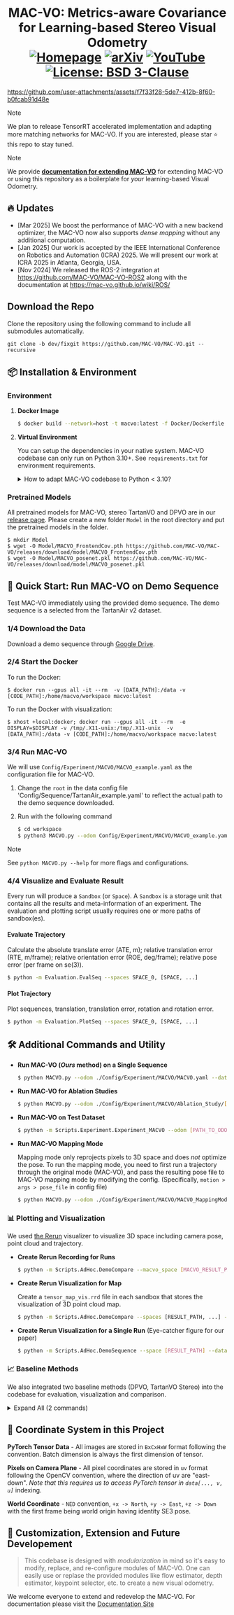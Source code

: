 # <div align="center">MAC-VO: Metrics-aware Covariance for Learning-based Stereo Visual Odometry<br/>[![Homepage](https://img.shields.io/badge/Homepage-4385f4?style=flat&logo=googlehome&logoColor=white)](https://mac-vo.github.io) [![arXiv](https://img.shields.io/badge/arXiv-b31b1b?style=flat&logo=arxiv&logoColor=white)](https://arxiv.org/abs/2409.09479v1) [![YouTube](https://img.shields.io/badge/YouTube-b31b1b?style=flat&logo=youtube&logoColor=white)](https://www.youtube.com/watch?v=O_HowJk-GDw) [![License: BSD 3-Clause](https://img.shields.io/badge/License-BSD%203--Clause-yellow.svg)](./LICENSE)</div>


https://github.com/user-attachments/assets/f7f33f28-5de7-412b-8f60-b0fcab91d48e


> [!NOTE]  
> We plan to release TensorRT accelerated implementation and adapting more matching networks for MAC-VO. If you are interested, please star ⭐ this repo to stay tuned.

> [!NOTE]
>
> We provide **[documentation for extending MAC-VO](https://mac-vo.github.io/wiki/)** for extending MAC-VO or using this repository as a boilerplate for *your* learning-based Visual Odometry.
>

## 🔥 Updates

* [Mar 2025] We boost the performance of MAC-VO with a new backend optimizer, the MAC-VO now also supports *dense mapping* without any additional computation.
* [Jan 2025] Our work is accepted by the IEEE International Conference on Robotics and Automation (ICRA) 2025. We will present our work at ICRA 2025 in Atlanta, Georgia, USA.
* [Nov 2024] We released the ROS-2 integration at https://github.com/MAC-VO/MAC-VO-ROS2 along with the documentation at https://mac-vo.github.io/wiki/ROS/

## Download the Repo

Clone the repository using the following command to include all submodules automatically.

`git clone -b dev/fixgit https://github.com/MAC-VO/MAC-VO.git --recursive`


## 📦 Installation & Environment

### Environment

1. **Docker Image**

    ```bash
    $ docker build --network=host -t macvo:latest -f Docker/Dockerfile .
    ```

2. **Virtual Environment**

    You can setup the dependencies in your native system. MAC-VO codebase can only run on Python 3.10+. See `requirements.txt` for environment requirements.

    <details>
      <summary>How to adapt MAC-VO codebase to Python &lt; 3.10?</summary>
      
      The Python version requirement we required is mostly due to the [`match`](https://peps.python.org/pep-0634/) syntax used and the [type annotations](https://peps.python.org/pep-0604/).

      The `match` syntax can be easily replaced with `if ... elif ... else` while the type annotations can be simply removed as it does not interfere runtime behavior.
    </details>

### Pretrained Models

All pretrained models for MAC-VO, stereo TartanVO and DPVO are in our [release page](https://github.com/MAC-VO/MAC-VO/releases/tag/model). Please create a new folder `Model` in the root directory and put the pretrained models in the folder.

    $ mkdir Model
    $ wget -O Model/MACVO_FrontendCov.pth https://github.com/MAC-VO/MAC-VO/releases/download/model/MACVO_FrontendCov.pth
    $ wget -O Model/MACVO_posenet.pkl https://github.com/MAC-VO/MAC-VO/releases/download/model/MACVO_posenet.pkl

## 🚀 Quick Start: Run MAC-VO on Demo Sequence

Test MAC-VO immediately using the provided demo sequence. The demo sequence is a selected from the TartanAir v2 dataset.

### 1/4 Download the Data

Download a demo sequence through [Google Drive](https://drive.google.com/file/d/1kCTNMW2EnV42eH8g2STJHcVWEbVKbh_r/view?usp=sharing).

### 2/4 Start the Docker
To run the Docker: 

    $ docker run --gpus all -it --rm  -v [DATA_PATH]:/data -v [CODE_PATH]:/home/macvo/workspace macvo:latest

To run the Docker with visualization: 

    $ xhost +local:docker; docker run --gpus all -it --rm  -e DISPLAY=$DISPLAY -v /tmp/.X11-unix:/tmp/.X11-unix  -v [DATA_PATH]:/data -v [CODE_PATH]:/home/macvo/workspace macvo:latest


### 3/4 Run MAC-VO

We will use `Config/Experiment/MACVO/MACVO_example.yaml` as the configuration file for MAC-VO.

1. Change the `root` in the data config file 'Config/Sequence/TartanAir_example.yaml' to reflect the actual path to the demo sequence downloaded.
2. Run with the following command

    ```bash
    $ cd workspace
    $ python3 MACVO.py --odom Config/Experiment/MACVO/MACVO_example.yaml --data Config/Sequence/TartanAir_example.yaml
    ```

> [!NOTE]
>
> See `python MACVO.py --help` for more flags and configurations.

### 4/4 Visualize and Evaluate Result

Every run will produce a `Sandbox` (or `Space`). A `Sandbox` is a storage unit that contains all the results and meta-information of an experiment. The evaluation and plotting script usually requires one or more paths of sandbox(es).

#### **Evaluate Trajectory**

  Calculate the absolute translate error (ATE, m); relative translation error (RTE, m/frame); relative orientation error (ROE, deg/frame); relative pose error (per frame on se(3)).

  ```bash
  $ python -m Evaluation.EvalSeq --spaces SPACE_0, [SPACE, ...]
  ```

#### **Plot Trajectory**

  Plot sequences, translation, translation error, rotation and rotation error.

  ```bash
  $ python -m Evaluation.PlotSeq --spaces SPACE_0, [SPACE, ...]
  ```

## 🛠️ Additional Commands and Utility

* **Run MAC-VO (*Ours* method) on a Single Sequence**
    ```bash
    $ python MACVO.py --odom ./Config/Experiment/MACVO/MACVO.yaml --data ./Config/Sequence/TartanAir_abandonfac_001.yaml
    ```

* **Run MAC-VO for Ablation Studies**
    ```bash
    $ python MACVO.py --odom ./Config/Experiment/MACVO/Ablation_Study/[CHOOSE_ONE_CFG].yaml --data ./Config/Sequence/TartanAir_abandonfac_001.yaml --useRR
    ```

* **Run MAC-VO on Test Dataset**

  ```bash
  $ python -m Scripts.Experiment.Experiment_MACVO --odom [PATH_TO_ODOM_CONFIG]
  ```

* **Run MAC-VO Mapping Mode**

  Mapping mode only reprojects pixels to 3D space and does *not* optimize the pose. To run the mapping mode, you need to first run a trajectory through the original mode (MAC-VO), 
  and pass the resulting pose file to MAC-VO mapping mode by modifying the config. (Specifically, `motion > args > pose_file` in config file)

  ```bash
  $ python MACVO.py --odom ./Config/Experiment/MACVO/MACVO_MappingMode.yaml --data ./Config/Sequence/TartanAir_abandonfac_001.yaml
  ```

### 📊 Plotting and Visualization

We used [the Rerun](https://rerun.io) visualizer to visualize 3D space including camera pose, point cloud and trajectory.

* **Create Rerun Recording for Runs**

  ```bash
  $ python -m Scripts.AdHoc.DemoCompare --macvo_space [MACVO_RESULT_PATH] --other_spaces [RESULT_PATH, ...] --other_types [{DROID-SLAM, DPVO, TartanVO}, ...]
  ```

* **Create Rerun Visualization for Map**

  Create a `tensor_map_vis.rrd` file in each sandbox that stores the visualization of 3D point cloud map.

  ```bash
  $ python -m Scripts.AdHoc.DemoCompare --spaces [RESULT_PATH, ...] --recursive?
  ```

* **Create Rerun Visualization for a Single Run** (Eye-catcher figure for our paper)

  ```bash
  $ python -m Scripts.AdHoc.DemoSequence --space [RESULT_PATH] --data [DATA_CONFIG_PATH]
  ```

### 📈 Baseline Methods

We also integrated two baseline methods (DPVO, TartanVO Stereo) into the codebase for evaluation, visualization and comparison.

<details>
<summary>
Expand All (2 commands)
</summary>

* **Run DPVO on Test Dataset**

  ```bash
  $ python -m Scripts.Experiment.Experiment_DPVO --odom ./Config/Experiment/Baseline/DPVO/DPVO.yaml
  ```

* **Run TartanVO (Stereo) on Test Dataset**

  ```bash
  $ python -m Scripts.Experiment.Experiment_TartanVO --odom ./Config/Experiment/Baseline/TartanVO/TartanVOStereo.yaml
  ```

</details>


## 📐 Coordinate System in this Project

**PyTorch Tensor Data** - All images are stored in `BxCxHxW` format following the convention. Batch dimension is always the first dimension of tensor.

**Pixels on Camera Plane** - All pixel coordinates are stored in `uv` format following the OpenCV convention, where the direction of uv are "east-down". *Note that this requires us to access PyTorch tensor in `data[..., v, u]`* indexing.

**World Coordinate** - `NED` convention, `+x -> North`, `+y -> East`, `+z -> Down` with the first frame being world origin having identity SE3 pose.


## 🤗 Customization, Extension and Future Developement

> This codebase is designed with *modularization* in mind so it's easy to modify, replace, and re-configure modules of MAC-VO. One can easily use or replase the provided modules like flow estimator, depth estimator, keypoint selector, etc. to create a new visual odometry.

We welcome everyone to extend and redevelop the MAC-VO. For documentation please visit the [Documentation Site](https://mac-vo.github.io/wiki/)
